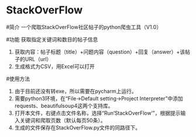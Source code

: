 # StackOverFlow

#简介
一个爬取StackOverFlow社区帖子的python爬虫工具（V1.0）

#功能
获取指定关键词和数目的帖子信息
1.	获取内容：帖子标题（title）+问题内容（question）+回复（answer）+该帖子的URL（url）
2.	生成格式为CSV，用Excel可以打开

#使用方法
1.	由于目前还没有转exe，所以需要在pycharm上运行。
2.	需要python3环境，在“File→Default setting→Project Interpreter”中添加requests、beautifulsoup4这两个支持库。
3.	打开本文件，右键点击文件名称，选择“Run‘StackOverFlow’”，根据提示输入关键词和爬取页数（默认每页50条）。
4.	生成的文件保存在StackOverFlow.py文件的同路径下。
